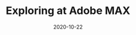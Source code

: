 ---
layout: post
title: Exploring at Adobe MAX
date: 2020-10-22
categories: education
root: /work/
description: Creative Cloud assets and workflows for motion and design creators
redirect: https://www.behance.net/live/videos/8335/MAX-Chats-Exploring-Adobe-Stock
---